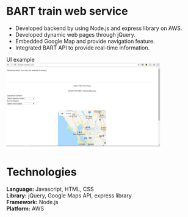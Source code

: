 # BART train web service
- Developed backend by using Node.js and express library on AWS.
- Developed dynamic web pages through jQuery.
- Embedded Google Map and provide navigation feature.
- Integrated BART API to provide real-time information.

UI example<br>
<img src="/page.png" title="page" width="80%" height="80%">

# Technologies
**Language:** Javascript, HTML, CSS<br>
**Library:** jQuery, Google Maps API, express library<br>
**Framework:** Node.js<br>
**Platform:** AWS<br>

